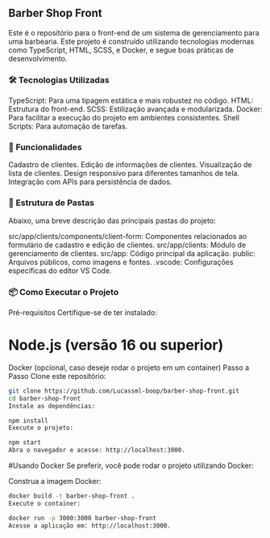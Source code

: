 ## Barber Shop Front
Este é o repositório para o front-end de um sistema de gerenciamento para uma barbearia. Este projeto é construído utilizando tecnologias modernas como TypeScript, HTML, SCSS, e Docker, e segue boas práticas de desenvolvimento.

### 🛠️ Tecnologias Utilizadas
TypeScript: Para uma tipagem estática e mais robustez no código.
HTML: Estrutura do front-end.
SCSS: Estilização avançada e modularizada.
Docker: Para facilitar a execução do projeto em ambientes consistentes.
Shell Scripts: Para automação de tarefas.
### 🚀 Funcionalidades
Cadastro de clientes.
Edição de informações de clientes.
Visualização de lista de clientes.
Design responsivo para diferentes tamanhos de tela.
Integração com APIs para persistência de dados.
### 📁 Estrutura de Pastas
Abaixo, uma breve descrição das principais pastas do projeto:

src/app/clients/components/client-form: Componentes relacionados ao formulário de cadastro e edição de clientes.
src/app/clients: Módulo de gerenciamento de clientes.
src/app: Código principal da aplicação.
public: Arquivos públicos, como imagens e fontes.
.vscode: Configurações específicas do editor VS Code.
### 📦 Como Executar o Projeto
Pré-requisitos
Certifique-se de ter instalado:

# Node.js (versão 16 ou superior)
Docker (opcional, caso deseje rodar o projeto em um container)
Passo a Passo
Clone este repositório:

```bash
git clone https://github.com/Lucassml-boop/barber-shop-front.git
cd barber-shop-front
Instale as dependências:
```
```bash
npm install
Execute o projeto:
```
```bash
npm start
Abra o navegador e acesse: http://localhost:3000.
```

#Usando Docker
Se preferir, você pode rodar o projeto utilizando Docker:

Construa a imagem Docker:

```bash
docker build -t barber-shop-front .
Execute o container:
```
```bash
docker run -p 3000:3000 barber-shop-front
Acesse a aplicação em: http://localhost:3000.
```
